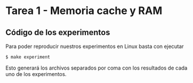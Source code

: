 # Tarea 1 - Memoria cache y RAM

## Código de los experimentos

Para poder reproducir nuestros experimentos en Linux basta con ejecutar

```
$ make experiment
```

Esto generará los archivos separados por coma con los resultados de cada uno de los experimentos.